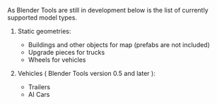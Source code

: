 As Blender Tools are still in development below is the list of currently supported model types.

1. Static geometries:
   * Buildings and other objects for map (prefabs are not included)
   * Upgrade pieces for trucks 
   * Wheels for vehicles

2. Vehicles ( Blender Tools version 0.5 and later ):
   * Trailers
   * AI Cars